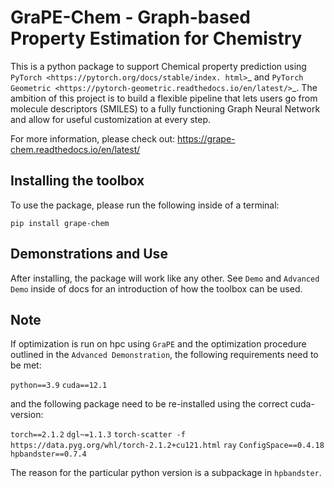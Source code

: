 GraPE-Chem - Graph-based Property Estimation for Chemistry
===========================================================

This is a python package to support Chemical property prediction using `PyTorch <https://pytorch.org/docs/stable/index.
html>`_ and `PyTorch Geometric <https://pytorch-geometric.readthedocs.io/en/latest/>`_.
The ambition of this project is to build a flexible pipeline that lets users go from molecule
descriptors (SMILES) to a fully functioning Graph Neural Network and allow for useful customization
at every step.

For more information, please check out: https://grape-chem.readthedocs.io/en/latest/


Installing the toolbox
----------------------

To use the package, please run the following inside of a terminal:

``pip install grape-chem``


Demonstrations and Use
-----------------------
After installing, the package will work like any other. See ``Demo``
and ``Advanced Demo`` inside of docs for an introduction of how the toolbox can be used.



Note
-----
If optimization is run on hpc using `GraPE` and the optimization procedure outlined in
the ``Advanced Demonstration``, the following requirements need to be met:

``
python==3.9
``
``
cuda==12.1
``

and the following package need to be re-installed using the correct cuda-version:

``
torch==2.1.2
``
``
dgl~=1.1.3
``
``
torch-scatter -f https://data.pyg.org/whl/torch-2.1.2+cu121.html
``
``
ray
``
``
ConfigSpace==0.4.18
``
``
hpbandster==0.7.4
``

The reason for the particular python version is a subpackage in ``hpbandster``.



